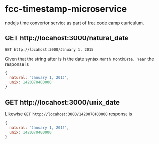 # fcc-timestamp-microservice
nodejs time convertor service as part of [free code camp](https://www.freecodecamp.com/challenges/timestamp-microservice) curriculum.

## GET http://locahost:3000/natural_date
```GET http://locahost:3000/January 1, 2015```

Given that the string after is in the date syntax
`Month MonthDate, Year`
the response is
```javascript
{
  natural: 'January 1, 2015',
  unix: 1420070400000
}
```

## GET http://locahost:3000/unix_date
Likewise
```GET http://locahost:3000/1420070400000```
response is
```javascript
{
  natural: 'January 1, 2015',
  unix: 1420070400000
}
```
